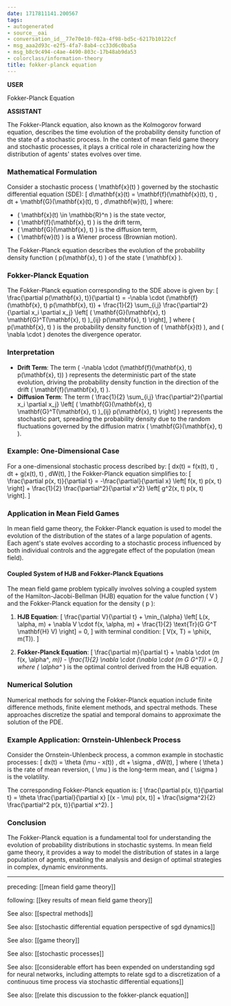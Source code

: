 ```yaml
---
date: 1717811141.200567
tags:
- autogenerated
- source__oai
- conversation_id__77e70e10-f02a-4f98-bd5c-6217b10122cf
- msg_aaa2d93c-e2f5-4fa7-8ab4-cc33d6c0ba5a
- msg_b8c9c494-c4ae-4490-803c-17b48ab9da53
- colorclass/information-theory
title: fokker-planck equation
---
```


**USER**

Fokker-Planck Equation


**ASSISTANT**

The Fokker-Planck equation, also known as the Kolmogorov forward equation, describes the time evolution of the probability density function of the state of a stochastic process. In the context of mean field game theory and stochastic processes, it plays a critical role in characterizing how the distribution of agents' states evolves over time.

### Mathematical Formulation

Consider a stochastic process \( \mathbf{x}(t) \) governed by the stochastic differential equation (SDE):
\[ d\mathbf{x}(t) = \mathbf{f}(\mathbf{x}(t), t) \, dt + \mathbf{G}(\mathbf{x}(t), t) \, d\mathbf{w}(t), \]
where:
- \( \mathbf{x}(t) \in \mathbb{R}^n \) is the state vector,
- \( \mathbf{f}(\mathbf{x}, t) \) is the drift term,
- \( \mathbf{G}(\mathbf{x}, t) \) is the diffusion term,
- \( \mathbf{w}(t) \) is a Wiener process (Brownian motion).

The Fokker-Planck equation describes the evolution of the probability density function \( p(\mathbf{x}, t) \) of the state \( \mathbf{x} \).

### Fokker-Planck Equation

The Fokker-Planck equation corresponding to the SDE above is given by:
\[ \frac{\partial p(\mathbf{x}, t)}{\partial t} = -\nabla \cdot (\mathbf{f}(\mathbf{x}, t) p(\mathbf{x}, t)) + \frac{1}{2} \sum_{i,j} \frac{\partial^2}{\partial x_i \partial x_j} \left[ ( \mathbf{G}(\mathbf{x}, t) \mathbf{G}^T(\mathbf{x}, t) )_{ij} p(\mathbf{x}, t) \right], \]
where \( p(\mathbf{x}, t) \) is the probability density function of \( \mathbf{x}(t) \), and \( \nabla \cdot \) denotes the divergence operator.

### Interpretation

- **Drift Term**: The term \( -\nabla \cdot (\mathbf{f}(\mathbf{x}, t) p(\mathbf{x}, t)) \) represents the deterministic part of the state evolution, driving the probability density function in the direction of the drift \( \mathbf{f}(\mathbf{x}, t) \).
- **Diffusion Term**: The term \( \frac{1}{2} \sum_{i,j} \frac{\partial^2}{\partial x_i \partial x_j} \left[ ( \mathbf{G}(\mathbf{x}, t) \mathbf{G}^T(\mathbf{x}, t) )_{ij} p(\mathbf{x}, t) \right] \) represents the stochastic part, spreading the probability density due to the random fluctuations governed by the diffusion matrix \( \mathbf{G}(\mathbf{x}, t) \).

### Example: One-Dimensional Case

For a one-dimensional stochastic process described by:
\[ dx(t) = f(x(t), t) \, dt + g(x(t), t) \, dW(t), \]
the Fokker-Planck equation simplifies to:
\[ \frac{\partial p(x, t)}{\partial t} = -\frac{\partial}{\partial x} \left[ f(x, t) p(x, t) \right] + \frac{1}{2} \frac{\partial^2}{\partial x^2} \left[ g^2(x, t) p(x, t) \right]. \]

### Application in Mean Field Games

In mean field game theory, the Fokker-Planck equation is used to model the evolution of the distribution of the states of a large population of agents. Each agent's state evolves according to a stochastic process influenced by both individual controls and the aggregate effect of the population (mean field).

#### Coupled System of HJB and Fokker-Planck Equations

The mean field game problem typically involves solving a coupled system of the Hamilton-Jacobi-Bellman (HJB) equation for the value function \( V \) and the Fokker-Planck equation for the density \( p \):

1. **HJB Equation**:
   \[ \frac{\partial V}{\partial t} + \min_{\alpha} \left[ L(x, \alpha, m) + \nabla V \cdot f(x, \alpha, m) + \frac{1}{2} \text{Tr}(G G^T \mathbf{H} V) \right] = 0, \]
   with terminal condition:
   \[ V(x, T) = \phi(x, m(T)). \]

2. **Fokker-Planck Equation**:
   \[ \frac{\partial m}{\partial t} + \nabla \cdot (m f(x, \alpha^*, m)) - \frac{1}{2} \nabla \cdot (\nabla \cdot (m G G^T)) = 0, \]
   where \( \alpha^* \) is the optimal control derived from the HJB equation.

### Numerical Solution

Numerical methods for solving the Fokker-Planck equation include finite difference methods, finite element methods, and spectral methods. These approaches discretize the spatial and temporal domains to approximate the solution of the PDE.

### Example Application: Ornstein-Uhlenbeck Process

Consider the Ornstein-Uhlenbeck process, a common example in stochastic processes:
\[ dx(t) = \theta (\mu - x(t)) \, dt + \sigma \, dW(t), \]
where \( \theta \) is the rate of mean reversion, \( \mu \) is the long-term mean, and \( \sigma \) is the volatility.

The corresponding Fokker-Planck equation is:
\[ \frac{\partial p(x, t)}{\partial t} = \theta \frac{\partial}{\partial x} [(x - \mu) p(x, t)] + \frac{\sigma^2}{2} \frac{\partial^2 p(x, t)}{\partial x^2}. \]

### Conclusion

The Fokker-Planck equation is a fundamental tool for understanding the evolution of probability distributions in stochastic systems. In mean field game theory, it provides a way to model the distribution of states in a large population of agents, enabling the analysis and design of optimal strategies in complex, dynamic environments.


---

preceding: [[mean field game theory]]  


following: [[key results of mean field game theory]]

See also: [[spectral methods]]


See also: [[stochastic differential equation perspective of sgd dynamics]]


See also: [[game theory]]


See also: [[stochastic processes]]


See also: [[considerable effort has been expended on understanding sgd for neural networks, including attempts to relate sgd to a discretization of a continuous time process via stochastic differential equations]]


See also: [[relate this discussion to the fokker-planck equation]]
